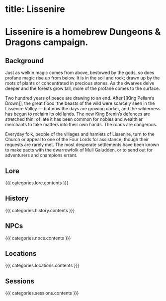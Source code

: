 title: Lissenire
=====
# Lissenire is a homebrew Dungeons & Dragons campaign.

## Background
Just as welkin magic comes from above, bestowed by the gods, so does profane magic rise up from below. It is in the soil and rock; drawn up by the roots of plants or concentrated in precious stones. As the dwarves delve deeper and the forests grow tall, more of the profane comes to the surface.

Two hundred years of peace are drawing to an end. After [[King Pellam’s Drown]], the great flood, the beasts of the wild were scarcely seen in the Lissenire Valley — but now the days are growing darker, and the wilderness has begun to reclaim its old lands. The new King Brenin’s defences are stretched thin; of late it has been common for nobles and wealthier merchants to take matters into their own hands. The roads are dangerous.

Everyday folk, people of the villages and hamlets of Lissenire, turn to the Church or appeal to one of the Four Lords for assistance, though their requests are rarely met. The most desperate settlements have been known to make pacts with the dwarrowfolk of Mull Galudden, or to send out for adventurers and champions errant.

## Lore
{{{ categories.lore.contents }}}

## History
{{{ categories.history.contents }}}

## NPCs
{{{ categories.npcs.contents }}}

## Locations
{{{ categories.locations.contents }}}

## Sessions
{{{ categories.sessions.contents }}}